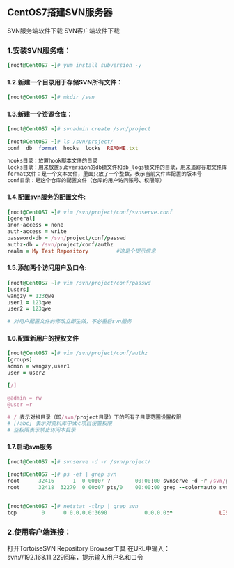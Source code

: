 ## CentOS7搭建SVN服务器

SVN服务端软件下载
SVN客户端软件下载

### 1.安装SVN服务端：
```ruby
[root@CentOS7 ~]# yum install subversion -y

```

#### 1.2.新建一个目录用于存储SVN所有文件：
```ruby
[root@CentOS7 ~]# mkdir /svn

```

#### 1.3.新建一个资源仓库：
```ruby
[root@CentOS7 ~]# svnadmin create /svn/project

[root@CentOS7 ~]# ls /svn/project/
conf  db  format  hooks  locks  README.txt

hooks目录：放置hook脚本文件的目录
locks目录：用来放置subversion的db锁文件和db_logs锁文件的目录，用来追踪存取文件库的客户端
format文件：是一个文本文件，里面只放了一个整数，表示当前文件库配置的版本号
conf目录：是这个仓库的配置文件（仓库的用户访问账号、权限等）

```
#### 1.4.配置svn服务的配置文件:
```ruby
[root@CentOS7 ~]# vim /svn/project/conf/svnserve.conf
[general]
anon-access = none
auth-access = write
password-db = /svn/project/conf/passwd
authz-db = /svn/project/conf/authz
realm = My Test Repository         #这是个提示信息

```
#### 1.5.添加两个访问用户及口令:
```ruby
[root@CentOS7 ~]# vim /svn/project/conf/passwd 
[users]
wangzy = 123qwe
user1 = 123qwe
user2 = 123qwe

# 对用户配置文件的修改立即生效，不必重启svn服务
```
#### 1.6.配置新用户的授权文件
```ruby
[root@CentOS7 ~]# vim /svn/project/conf/authz 
[groups]
admin = wangzy,user1
user = user2

[/]

@admin = rw
@user =r

# / 表示对根目录（即/svn/project目录）下的所有子目录范围设置权限
# [/abc] 表示对资料库中abc项目设置权限
# 空权限表示禁止访问本目录
```
#### 1.7.启动svn服务
```ruby
[root@CentOS7 ~]# svnserve -d -r /svn/project/

[root@CentOS7 ~]# ps -ef | grep svn
root      32416      1  0 00:07 ?        00:00:00 svnserve -d -r /svn/project/
root      32418  32279  0 00:07 pts/0    00:00:00 grep --color=auto svn


[root@CentOS7 ~]# netstat -tlnp | grep svn
tcp        0      0 0.0.0.0:3690            0.0.0.0:*               LISTEN      32416/svnserve 

```

### 2.使用客户端连接：
打开TortoiseSVN Repository Browser工具
在URL中输入：
svn://192.168.11.229回车，提示输入用户名和口令